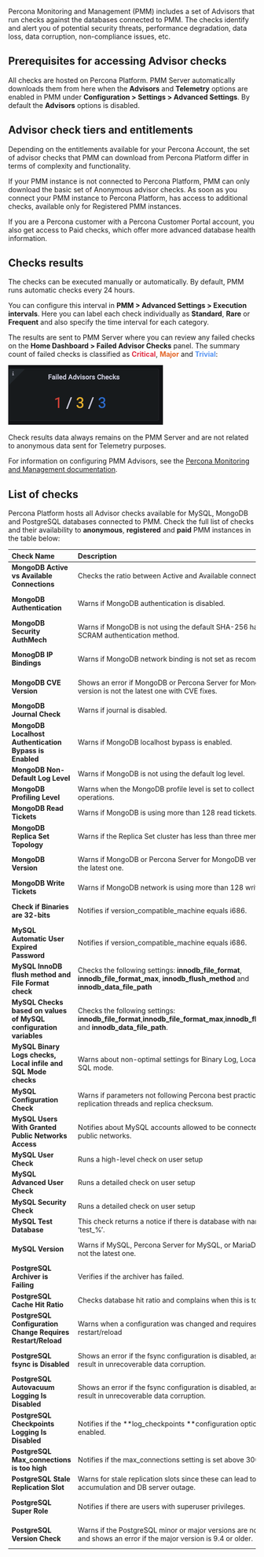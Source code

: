 Percona Monitoring and Management (PMM) includes a set of Advisors that run checks against the databases connected to PMM. The checks identify and alert you of potential security threats, performance degradation, data loss,  data corruption, non-compliance issues, etc. 

## Prerequisites for accessing Advisor checks

All checks are hosted on Percona Platform. PMM Server automatically downloads them from here when the **Advisors** and **Telemetry** options are enabled in PMM under **Configuration > Settings > Advanced Settings**. By default the **Advisors** options is disabled.

## Advisor check tiers and entitlements
Depending on the entitlements available for your Percona Account, the set of advisor checks that PMM can download from Percona Platform differ in terms of complexity and functionality. 

If your PMM instance is not connected to Percona Platform, PMM can only download the basic set of Anonymous advisor checks. 
As soon as you connect your PMM instance to Percona Platform, has access to additional checks, available only for Registered PMM instances. 

If you are a Percona customer with a Percona Customer Portal account, you also get access to Paid checks, which offer more advanced database health information.
​
## Checks results

The checks can be executed manually or automatically. By default, PMM runs automatic checks every 24 hours. 

You can configure this interval in **PMM > Advanced Settings > Execution intervals**. Here you can label each check individually as **Standard**, **Rare** or **Frequent** and also specify the time interval for each category.

The results are sent to PMM Server where you can review any failed checks on the **Home Dashboard > Failed Advisor Checks** panel. The summary count of failed checks is classified as <b style="color:#e02f44;">Critical</b>, <b style="color:#e36526;">Major</b> and <b style="color:#5794f2;">Trivial</b>:

![!Failed Advisor Checks panel](_images/PMM_Home_Dashboard_Panels_Failed_Advisors.jpg)

Check results data always remains on the PMM Server and are not related to anonymous data sent for Telemetry purposes.

For information on configuring PMM Advisors, see the [Percona Monitoring and Management documentation](https://www.percona.com/doc/percona-monitoring-and-management/2.x/how-to/advisors.html).

## List of checks 
Percona Platform hosts all Advisor checks available for MySQL, MongoDB and PostgreSQL databases connected to PMM. Check the full list of checks and their availability to **anonymous**, **registered** and **paid** PMM instances in the table below: 

| Check  Name     |  Description |Tier   | 
 |:----------- |:------- |:----------- | 
**MongoDB Active vs Available Connections**|Checks the ratio between Active and Available connections.| Registered, Paid|
|**MongoDB Authentication**|Warns if MongoDB authentication is disabled.| Anonymous, Registered, Paid|
|**MongoDB Security AuthMech**|Warns if MongoDB is not using the default SHA-256 hashing as SCRAM authentication method.|  Paid||
|**MonogDB IP Bindings**|Warns if MongoDB network binding is not set as recommended.| Anonymous, Registered, Paid|
|**MongoDB CVE Version**|Shows an error if MongoDB or Percona Server for MongoDB version is not the latest one with CVE fixes.| Anonymous, Registered, Paid|
|**MongoDB Journal Check**|Warns if journal is disabled.| Registered, Paid|
|**MongoDB Localhost Authentication Bypass is Enabled**| Warns if MongoDB localhost bypass is enabled.| Anonymous, Registered, Paid|
|**MongoDB Non-Default Log Level**|Warns if MongoDB is not using the default log level.| Paid|
|**MongoDB Profiling Level**|Warns when the MongoDB profile level is set to collect data for all operations.| Registered, Paid|
|**MongoDB Read Tickets**|Warns if MongoDB is using more than 128 read tickets.|Paid|
|**MongoDB Replica Set Topology**	|Warns if the Replica Set cluster has less than three members.| Registered, Paid|
|**MongoDB Version**	|Warns if MongoDB or Percona Server for MongoDB version is not the latest one.| Anonymous, Registered, Paid|
|**MongoDB Write Tickets**	|Warns if MongoDB network is using more than 128 write tickets.| Paid|
|  **Check if Binaries are 32-bits**	|Notifies if version_compatible_machine equals i686.| Anonymous, Registered, Paid|
|**MySQL Automatic User Expired Password**	|Notifies if version_compatible_machine equals i686.| Registered, Paid|
|**MySQL InnoDB flush method and File Format check**|Checks the following settings: **innodb_file_format**, **innodb_file_format_max**, **innodb_flush_method** and **innodb_data_file_path**| Registered, Paid|
| **MySQL Checks based on values of MySQL configuration variables**	|Checks the following settings: **innodb_file_format**,**innodb_file_format_max**,**innodb_flush_method** and **innodb_data_file_path**.| Paid|
|**MySQL Binary Logs checks, Local infile and SQL Mode checks**	|Warns about non-optimal settings for Binary Log, Local Infile and SQL mode.| Registered, Paid|
| **MySQL Configuration Check**	|Warns if parameters not following Percona best practices, for infile, replication threads and replica checksum.| Paid|
| **MySQL Users With Granted Public Networks Access**	|Notifies about MySQL accounts allowed to be connected from public networks.| Registered, Paid|
| **MySQL User Check**|Runs a high-level check on user setup| Registered, Paid|
| **MySQL Advanced User Check**	|Runs a detailed check on user setup| Paid|
| **MySQL Security Check** |Runs a detailed check on user setup| Paid|
|**MySQL Test Database**|This check returns a notice if there is database with name ‘test’ or ‘test_%’.| Registered, Paid|
| **MySQL Version**|Warns if MySQL, Percona Server for MySQL, or MariaDB version is not the latest one.| Anonymous, Registered, Paid|
| **PostgreSQL Archiver is Failing**|  Verifies if the archiver has failed.|Paid|
| **PostgreSQL Cache Hit Ratio**| Checks database hit ratio and complains when this is too low.|Paid|
| **PostgreSQL Configuration Change Requires Restart/Reload**| Warns when a configuration was changed and requires a server restart/reload|Registered, Paid|
| **PostgreSQL fsync is Disabled**| Shows an error if the fsync configuration is disabled, as this can result in unrecoverable data corruption.|Anonymous, Registered, Paid|
| **PostgreSQL Autovacuum Logging Is Disabled**| Shows an error if the fsync configuration is disabled, as this can result in unrecoverable data corruption.|Paid|
| **PostgreSQL Checkpoints Logging Is Disabled**|Notifies if the **log_checkpoints **configuration option is not enabled.|Paid|
|**PostgreSQL Max_connections is too high**|Notifies if the max_connections setting is set above 300.|Anonymous, Registered, Paid|
| **PostgreSQL Stale Replication Slot**|Warns for stale replication slots since these can lead to WAL file accumulation and DB server outage.|Paid|
| **PostgreSQL Super Role** |Notifies if there are users with superuser privileges.|Anonymous, Registered, Paid|
| **PostgreSQL Version Check**| Warns if the PostgreSQL minor or major versions are not the latest, and shows an error if the major version is 9.4 or older.|Anonymous, Registered, Paid|
